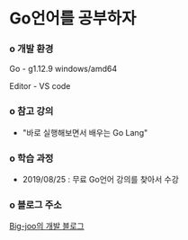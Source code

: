 # Go언어를 공부하자    

### o 개발 환경  
Go - g1.12.9 windows/amd64

Editor - VS code  

### o 참고 강의  
- "바로 실행해보면서 배우는 Go Lang"  

### o 학습 과정   
- 2019/08/25 : 무료 Go언어 강의를 찾아서 수강

### o 블로그 주소  
[Big-joo의 개발 블로그](https://sungmin-joo.tistory.com/category/Computer_Language/GO)
